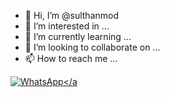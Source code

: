 - 👋 Hi, I’m @sulthanmod
- 👀 I’m interested in ...
- 🌱 I’m currently learning ...
- 💞️ I’m looking to collaborate on ...
- 📫 How to reach me ...

<!---
sulthanmod/sulthanmod is a ✨ special ✨ repository because its `README.md` (this file) appears on your GitHub profile.
You can click the Preview link to take a look at your changes.
--->

   <a href="https://chat.whatsapp.com/J5Qms51PaimBd4vt55owqA"><img alt="WhatsApp" src="https://img.shields.io/badge/-Whatsapp%20Group-lightgrey?style=for-the-badge&logo=whatsapp&logoColor=white"/></a
